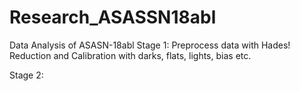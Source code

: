 # Research_ASASSN18abl
Data Analysis of ASASN-18abl 
Stage 1: Preprocess data with Hades!
  Reduction and Calibration with darks, flats, lights, bias etc.
  
Stage 2:
